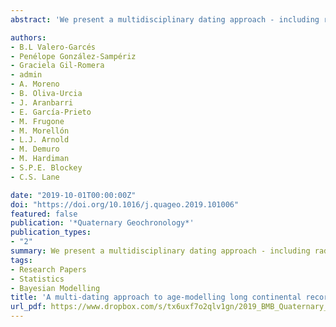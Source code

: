 ```yaml
---
abstract: 'We present a multidisciplinary dating approach - including radiocarbon, Uranium/Thorium series (U/Th), paleomagnetism, single-grain optically stimulated luminescence (OSL), polymineral fine-grain infrared stimulated luminescence (IRSL) and tephrochronology - used for the development of an age model for the Cañizar de Villarquemado sequence (VIL) for the last ca. 135 ka. We describe the protocols used for each technique and discuss the positive and negative results, as well as their implications for interpreting the VIL sequence and for dating similar terrestrial records. In spite of the negative results of some techniques, particularly due to the absence of adequate sample material or insufficient analytical precision, the multi-technique strategy employed here is essential to maximize the chances of obtaining robust age models in terrestrial sequences. The final Bayesian age model for VIL sequence includes 16 AMS 14C ages, 9 single-grain quartz OSL ages and 5 previously published polymineral fine-grain IRSL ages, and the accuracy and resolution of the model are improved by incorporating information related to changes in accumulation rate, as revealed by detailed sedimentological analyses. The main paleohydrological and vegetation changes in the sequence are coherent with global Marine Isotope Stage (MIS) 6 to 1 transitions since the penultimate Termination, although some regional idiosyncrasies are evident, such as higher moisture variability than expected, an abrupt inception of the last glacial cycle and a resilient response of vegetation in Mediterranean continental Iberia in both Terminations.'

authors:
- B.L Valero-Garcés
- Penélope González-Sampériz
- Graciela Gil-Romera
- admin
- A. Moreno
- B. Oliva-Urcia
- J. Aranbarri
- E. García-Prieto
- M. Frugone
- M. Morellón
- L.J. Arnold
- M. Demuro
- M. Hardiman
- S.P.E. Blockey
- C.S. Lane

date: "2019-10-01T00:00:00Z"
doi: "https://doi.org/10.1016/j.quageo.2019.101006"
featured: false
publication: '*Quaternary Geochronology*'
publication_types:
- "2"
summary: We present a multidisciplinary dating approach - including radiocarbon, Uranium/Thorium series (U/Th), paleomagnetism, single-grain optically stimulated luminescence (OSL), polymineral fine-grain infrared stimulated luminescence (IRSL) and tephrochronology - used for the development of an age model for the Cañizar de Villarquemado sequence (VIL) for the last ca. 135 ka.
tags:
- Research Papers
- Statistics
- Bayesian Modelling
title: 'A multi-dating approach to age-modelling long continental records: The 135 ka El Cañizar de Villarquemado sequence (NE Spain)'
url_pdf: https://www.dropbox.com/s/tx6uxf7o2qlv1gn/2019_BMB_Quaternary_Geochronology.pdf?dl=1
---
```



